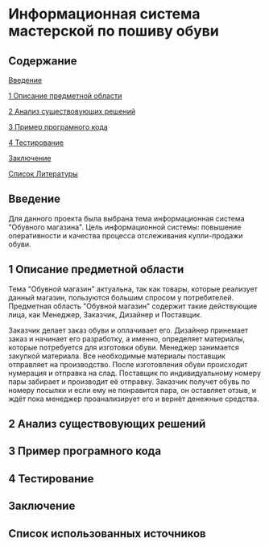 # Информационная система мастерской по пошиву обуви
## Содержание
[Введение](#introduction)

[1 Описание предметной области](#PredmetnayaOblast)

[2 Анализ существовующих решений](#AnalizResheniy)

[3 Пример програмного кода](#Programma)

[4 Тестирование](#Test)

[Заключение](#Itog)

[Список Литературы](#Literatura)


<a name = "introduction"/>

## Введение

Для данного проекта была выбрана тема информационная система "Обувного магазина". Цель информационной системы: повышение оперативности и качества процесса отслеживания купли-продажи обуви.

<a name = "PredmetnayaOblast"/>

## 1 Описание предметной области
Тема "Обувной магазин" актуальна, так как товары, которые реализует данный магазин, пользуются большим спросом у потребителей.
Предметная область "Обувной магазин" содержит такие действующие лица, как Менеджер, Заказчик, Дизайнер и Поставщик.

Заказчик делает заказ обуви и оплачивает его. Дизайнер принемает заказ и начинает его разработку, а именно, определяет материалы, которые потребуется для изготовки обуви.
Менеджер занимается закупкой материала. Все необходимые материалы поставщик отправляет на производство. После изготовления обуви происходит нумерация и отправка на слад.
Поставщик по индивидуальному номеру пары забирает и производит её отправку.
Заказчик получет обувь по номеру посылки и если ему не понравится пара, он оставляет отзыв, и ждёт пока менеджер проанализирует его и вернёт денежные средства.


<a name = "AnalizResheniy"/>

## 2 Анализ существовующих решений


<a name = "Programma"/>

## 3 Пример програмного кода


<a name = "Test"/>

## 4 Тестирование


<a name = "Itog"/>

## Заключение


<a name = "Literatura"/>

## Список использованных источников
